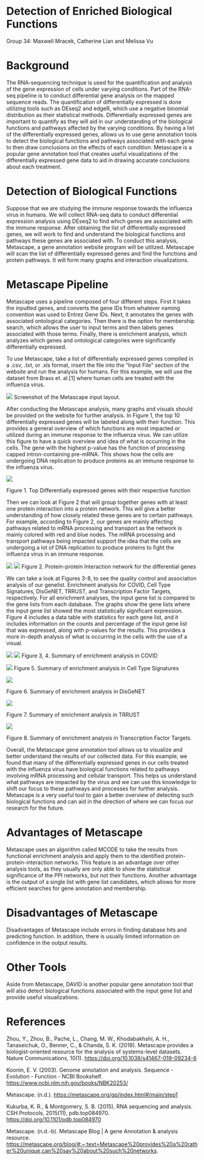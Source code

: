 # Detection of Enriched Biological Functions
Group 34: Maxwell Mracek, Catherine Lian and Melissa Vu

# Background
The RNA-sequencing technique is used for the quantification and analysis of the gene expression of cells under varying conditions. Part of the RNA-seq pipeline is to conduct differential gene analysis on the mapped sequence reads. The quantification of differentially expressed is done utilizing tools such as DEseq2 and edgeR, which use a negative binomial distribution as their statistical methods. Differentially expressed genes are important to quantify as they will aid in our understanding of the biological functions and pathways affected by the varying conditions. By having a list of the differentially expressed genes, allows us to use gene annotation tools to detect the biological functions and pathways associated with each gene to then draw conclusions on the effects of each condition. Metascape is a popular gene annotation tool that creates useful visualizations of the differentially expressed gene data to aid in drawing accurate conclusions about each treatment.

# Detection of Biological Functions
Suppose that we are studying the immune response towards the influenza virus in humans. We will collect RNA-seq data to conduct differential expression analysis using DEseq2 to find which genes are associated with the immune response. After obtaining the list of differentially expressed genes, we will work to find and understand the biological functions and pathways these genes are associated with. To conduct this analysis, Metascape, a gene annotation website program will be utilized. Metascape will scan the list of differentially expressed genes and find the functions and protein pathways. It will form many graphs and interaction visualizations.

# Metascape Pipeline
Metascape uses a pipeline composed of four different steps. First it takes the inputted genes, and converts the gene IDs from whatever naming convention was used to Entrez Gene IDs. Next, it annotates the genes with associated ontological categories. Then there is the option for membership search, which allows the user to input terms and then labels genes associated with those terms. Finally, there is enrichment analysis, which analyzes which genes and ontological categories were significantly differentially expressed. 

To use Metascape, take a list of differentially expressed genes compiled in a .csv, .txt, or .xls format, insert the file into the “Input File” section of the website and run the analysis for humans. For this example, we will use the dataset from Brass et. al.[1] where human cells are treated with the influenza virus.

![](images/image1.png)
Screenshot of the Metascape input layout.
 
After conducting the Metascape analysis, many graphs and visuals should be provided on the website for further analysis. In Figure 1, the top 10 differentially expressed genes will be labeled along with their function. This provides a general overview of which functions are most impacted or utilized during an immune response to the influenza virus. We can utilize this figure to have a quick overview and idea of what is occurring in the cells. The gene with the highest p-value has the function of processing capped intron-containing pre-mRNA. This shows how the cells are undergoing DNA replication to produce proteins as an immune response to the influenza virus.

![](images/image9.png)

Figure 1. Top Differentially expressed genes with their respective function

Then we can look at Figure 2 that will group together genes with at least one protein interaction into a protein network. This will give a better understanding of how closely related these genes are to certain pathways. For example, according to Figure 2, our genes are mainly affecting pathways related to mRNA processing and transport as the network is mainly colored with red and blue nodes. The mRNA processing and transport pathways being impacted support the idea that the cells are undergoing a lot of DNA replication to produce proteins to fight the influenza virus in an immune response.

![](images/image2.png)
![](images/image4.png)
Figure 2. Protein-protein Interaction network for the differential genes

We can take a look at Figures 3-8, to see the quality control and association analysis of our genelist. Enrichment analysis for COVID, Cell Type Signatures, DisGeNET, TRRUST, and Transcription Factor Targets, respectively. For all enrichment analyses, the input gene list is compared to the gene lists from each database. The graphs show the gene lists where the input gene list showed the most statistically significant expression. Figure 4 includes a data table with statistics for each gene list, and it includes information on the counts and percentage of the input gene list that was expressed, along with p-values for the results. This provides a more in-depth analysis of what is occurring in the cells with the use of a visual. 

![](images/image3.png)
![](images/image6.png)
Figure 3, 4. Summary of enrichment analysis in COVID

![](images/image8.png)
Figure 5. Summary of enrichment analysis in Cell Type Signatures

![](images/image5.png)

Figure 6. Summary of enrichment analysis in DisGeNET

![](images/image10.png)

Figure 7. Summary of enrichment analysis in TRRUST

![](images/image7.png)

Figure 8. Summary of enrichment analysis in Transcription Factor Targets.

Overall, the Metascape gene annotation tool allows us to visualize and better understand the results of our collected data. For this example, we found that many of the differentially expressed genes in our cells treated with the influenza virus have biological functions related to pathways involving mRNA processing and cellular transport. This helps us understand what pathways are impacted by the virus and we can use this knowledge to shift our focus to these pathways and processes for further analysis. Metascape is a very useful tool to gain a better overview of detecting such biological functions and can aid in the direction of where we can focus our research for the future.

# Advantages of Metascape
Metascape uses an algorithm called MCODE to take the results from functional enrichment analysis and apply them to the identified protein-protein-interaction networks. This feature is an advantage over other analysis tools, as they usually are only able to show the statistical significance of the PPI networks, but not their functions. Another advantage is the output of a single list with gene list candidates, which allows for more efficient searches for gene annotation and membership.

# Disadvantages of Metascape
Disadvantages of Metascape include errors in finding database hits and predicting function. In addition, there is usually limited information on confidence in the output results.

# Other Tools
Aside from Metascape, DAVID is another popular gene annotation tool that will also detect biological functions associated with the input gene list and provide useful visualizations.

# References
Zhou, Y., Zhou, B., Pache, L., Chang, M. W., Khodabakhshi, A. H., Tanaseichuk, O., Benner, C., & Chanda, S. K. (2019). Metascape provides a biologist-oriented resource for the analysis of systems-level datasets. Nature Communications, 10(1). https://doi.org/10.1038/s41467-019-09234-6

Koonin, E. V. (2003). Genome annotation and analysis. Sequence - Evolution - Function - NCBI Bookshelf. https://www.ncbi.nlm.nih.gov/books/NBK20253/

Metascape. (n.d.). https://metascape.org/gp/index.html#/main/step1

Kukurba, K. R., & Montgomery, S. B. (2015). RNA sequencing and analysis. CSH Protocols, 2015(11), pdb.top084970. https://doi.org/10.1101/pdb.top084970

Metascape. (n.d.-b). Metascape Blog | A gene Annotation & analysis resource. https://metascape.org/blog/#:~:text=Metascape%20provides%20a%20rather%20unique,can%20say%20about%20such%20networks.
